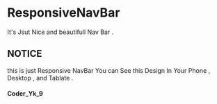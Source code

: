# ResponsiveNavBar
 It's Jsut Nice and beautifull Nav Bar .
## NOTICE 
this is just Responsive NavBar You can See this Design In Your Phone , Desktop , and Tablate .


#### Coder_Yk_9 
